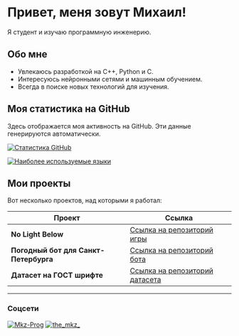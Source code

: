 # Привет, меня зовут Михаил!

Я студент и изучаю программную инженерию.

## Обо мне

- Увлекаюсь разработкой на C++, Python и C.
- Интересуюсь нейронными сетями и машинным обучением.
- Всегда в поиске новых технологий для изучения.

## Моя статистика на GitHub

Здесь отображается моя активность на GitHub. Эти данные генерируются автоматически.

[![Статистика GitHub](https://github-readme-stats.vercel.app/api?username=Mkz-Prog&show_icons=true&theme=radical)](https://github.com/anuraghazra/github-readme-stats)


[![Наиболее используемые языки](https://github-readme-stats.vercel.app/api/top-langs/?username=Mkz-Prog&layout=compact&theme=radical)](https://github.com/anuraghazra/github-readme-stats)


## Мои проекты

Вот несколько проектов, над которыми я работал:

| Проект | Ссылка |
|---|---|
| **No Light Below** | [Ссылка на репозиторий игры](https://github.com/Gneg-Games/No-Light-Below) |
| **Погодный бот для Санкт-Петербурга** | [Ссылка на репозиторий бота](https://github.com/Mkz-Prog/weather-bot-spb) |
| **Датасет на ГОСТ шрифте** | [Ссылка на репозиторий датасета](https://github.com/Mkz-Prog/gost-ru-technical-ocr-dataset) |

---

### Соцсети

<p align="left">
<a href="https://huggingface.co/Mkz-Prog" target="blank"><img align="center" src="https://img.shields.io/badge/-HuggingFace-FDEE21?style=for-the-badge&logo=HuggingFace&logoColor=black" alt="Mkz-Prog" /></a>
<a href="https://instagram.com/the_mkz_" target="blank"><img align="center" src="https://img.shields.io/badge/Instagram-E4405F?style=for-the-badge&logo=instagram&logoColor=white" alt="the_mkz_" /></a>
</p>
